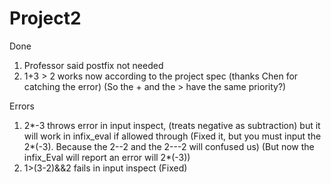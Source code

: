 # Project2

Done
1) Professor said postfix not needed
2) 1+3 > 2 works now according to the project spec (thanks Chen for catching the error)
(So the + and the > have the same priority?)

Errors
1) 2*-3 throws error in input inspect, (treats negative as subtraction) but it will work in infix_eval if allowed through
(Fixed it, but you must input the 2*(-3). Because the 2--2 and the 2---2 will confused us)
(But now the infix_Eval will report an error will 2*(-3))
2) 1>(3-2)&&2 fails in input inspect
(Fixed)

